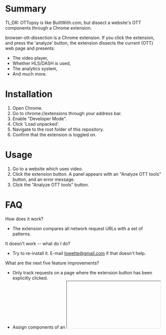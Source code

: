 # Summary
TL;DR: OTTopsy is like BuiltWith.com, but dissect a website's OTT components through a Chrome extension.

browser-ott-dissection is a Chrome extension. If you click the extension, and press the 'analyze' button,
the extension dissects the current (OTT) web page and presents:
- The video player,
- Whether HLS/DASH is used,
- The analytics system,
- And much more.

# Installation
1. Open Chrome.
2. Go to chrome://extensions through your address bar.
3. Enable "Developer Mode".
4. Click 'Load unpacked'.
5. Navigate to the root folder of this repository.
6. Confirm that the extension is toggled on.

# Usage
1. Go to a website which uses video.
2. Click the extension button. A panel appears with an "Analyze OTT tools" button, and an error message.
3. Click the "Analyze OTT tools" button.

# FAQ
How does it work?
- The extension compares all network request URLs with a set of patterns.

It doesn't work -- what do I do?
- Try to re-install it. E-mail lowette@gmail.com if that doesn't help.

What are the next five feature improvements?
- Only track requests on a page where the extension button has been explicitly clicked.
- Assign components of an <iframe> to the parent page.
- Identify a analytics system through it's periodical ping.
- Dissect HLS and DASH manifest.
- Extract version number of components.
 